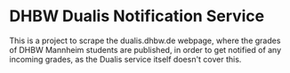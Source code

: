 # DHBW Dualis Notification Service
This is a project to scrape the dualis.dhbw.de webpage, where the grades of DHBW Mannheim students are published, in order to get notified of any incoming grades, as the Dualis service itself doesn't cover this. 
 
